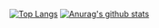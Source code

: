 [![Top Langs](https://github-readme-stats.vercel.app/api/top-langs/?username=anuraghazra&layout=compact&count_private=true)](https://www.wumao.org)
[![Anurag's github stats](https://github-readme-stats.vercel.app/api?username=wumaorg&show_icons=true)](https://www.wumao.org)
